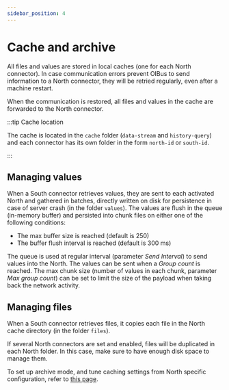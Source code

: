 ```yaml
---
sidebar_position: 4
---
```


# Cache and archive
All files and values are stored in local caches (one for each North connector). In case communication errors prevent 
OIBus to send information to a North connector, they will be retried regularly, even after a machine restart.

When the communication is restored, all files and values in the cache are forwarded to the North connector. 

:::tip Cache location

The cache is located in the `cache` folder (`data-stream` and `history-query`) and each connector has its own folder in
the form `north-id` or `south-id`.

:::

## Managing values
When a South connector retrieves values, they are sent to each activated North and gathered in batches, directly written 
on disk for persistence in case of server crash (in the folder `values`). 
The values are flush in the queue (in-memory buffer) and persisted into chunk files on either one of the following conditions:
- The max buffer size is reached (default is 250)
- The buffer flush interval is reached (default is 300 ms)

The queue is used at regular interval (parameter _Send Interval_) to send values into the North. The values can be sent
when a _Group count_ is reached. The max chunk size (number of values in each chunk, parameter _Max group count_) can 
be set to limit the size of the payload when taking back the network activity.


## Managing files
When a South connector retrieves files, it copies each file in the North cache directory (in the folder `files`).

If several North connectors are set and enabled, files will be duplicated in each North folder. In this case, make sure
to have enough disk space to manage them.

To set up archive mode, and tune caching settings from North specific configuration, refer to 
[this page](docs/guide/north-connectors/common-settings.md).
